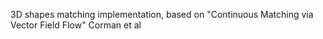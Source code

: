 3D shapes matching implementation, based on "Continuous Matching via Vector Field Flow" Corman et al
